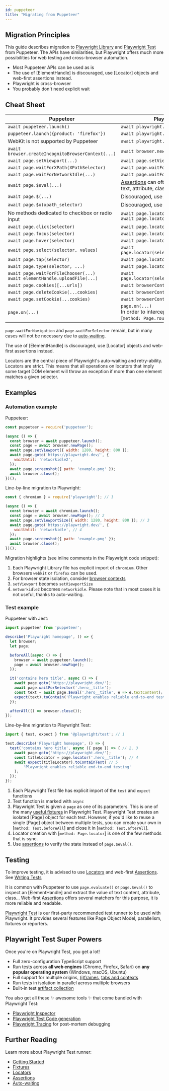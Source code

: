 ```yaml
---
id: puppeteer
title: "Migrating from Puppeteer"
---
```


## Migration Principles

This guide describes migration to [Playwright Library](./library) and [Playwright Test](./intro.md) from Puppeteer. The APIs have similarities, but Playwright offers much more possibilities for web testing and cross-browser automation.

- Most Puppeteer APIs can be used as is
- The use of [ElementHandle] is discouraged, use [Locator] objects and web-first assertions instead.
- Playwright is cross-browser
- You probably don't need explicit wait

## Cheat Sheet

| Puppeteer                                          | Playwright Library                          |
|----------------------------------------------------|---------------------------------------------|
| `await puppeteer.launch()`                         | `await playwright.chromium.launch()`        |
| `puppeteer.launch({product: 'firefox'})`           | `await playwright.firefox.launch()`         |
|  WebKit is not supported by Puppeteer              | `await playwright.webkit.launch()`          |
| `await browser.createIncognitoBrowserContext(...)` | `await browser.newContext(...)`             |
| `await page.setViewport(...)`                      | `await page.setViewportSize(...)`           |
| `await page.waitForXPath(XPathSelector)`           | `await page.waitForSelector(XPathSelector)` |
| `await page.waitForNetworkIdle(...)`               | `await page.waitForLoadState('networkidle')` |
| `await page.$eval(...)`                            | [Assertions](./test-assertions) can often be used instead to verify text, attribute, class... |
| `await page.$(...)`                                | Discouraged, use [Locators](./api/class-locator) instead |
| `await page.$x(xpath_selector)`                    | Discouraged, use [Locators](./api/class-locator) instead |
| No methods dedicated to checkbox or radio input    | `await page.locator(selector).check()`<br/>`await page.locator(selector).uncheck()` |
| `await page.click(selector)`                       | `await page.locator(selector).click()`      |
| `await page.focus(selector)`                       | `await page.locator(selector).focus()`      |
| `await page.hover(selector)`                       | `await page.locator(selector).hover()`      |
| `await page.select(selector, values)`              | `await page.locator(selector).selectOption(values)` |
| `await page.tap(selector)`                         | `await page.locator(selector).tap()`        |
| `await page.type(selector, ...)`                   | `await page.locator(selector).fill(...)` |
| `await page.waitForFileChooser(...)`<br/>`await elementHandle.uploadFile(...)` | `await page.locator(selector).setInputFiles(...)` |
| `await page.cookies([...urls])`                    | `await browserContext.cookies([urls])`      |
| `await page.deleteCookie(...cookies)`              | `await browserContext.clearCookies()`       |
| `await page.setCookie(...cookies)`                 | `await browserContext.addCookies(cookies)`  |
| `page.on(...)`                                     | `page.on(...)`<br/>In order to intercept and mutate requests, see [`method: Page.route`] |

`page.waitForNavigation` and `page.waitForSelector` remain, but in many cases will not be necessary due to [auto-waiting](./actionability).

The use of [ElementHandle] is discouraged, use [Locator] objects and web-first assertions instead.

Locators are the central piece of Playwright's auto-waiting and retry-ability. Locators are strict. This means that all operations on locators that imply some target DOM element will throw an exception if more than one element matches a given selector.

## Examples

### Automation example

Puppeteer:

```js
const puppeteer = require('puppeteer');

(async () => {
  const browser = await puppeteer.launch();
  const page = await browser.newPage();
  await page.setViewport({ width: 1280, height: 800 });
  await page.goto('https://playwright.dev/', {
    waitUntil: 'networkidle2',
  });
  await page.screenshot({ path: 'example.png' });
  await browser.close();
})();
```

Line-by-line migration to Playwright:

```js
const { chromium } = require('playwright'); // 1

(async () => {
  const browser = await chromium.launch();
  const page = await browser.newPage(); // 2
  await page.setViewportSize({ width: 1280, height: 800 }); // 3
  await page.goto('https://playwright.dev/', {
    waitUntil: 'networkidle', // 4
  });
  await page.screenshot({ path: 'example.png' });
  await browser.close();
})();
```

Migration highlights (see inline comments in the Playwright code snippet):

1. Each Playwright Library file has explicit import of `chromium`. Other browsers `webkit` or `firefox` can be used.
1. For browser state isolation, consider [browser contexts](./browser-contexts.md)
1. `setViewport` becomes `setViewportSize`
1. `networkidle2` becomes `networkidle`. Please note that in most cases it is not useful, thanks to auto-waiting.

### Test example

Puppeteer with Jest:

```js
import puppeteer from 'puppeteer';

describe('Playwright homepage', () => {
  let browser;
  let page;

  beforeAll(async () => {
    browser = await puppeteer.launch();
    page = await browser.newPage();
  });

  it('contains hero title', async () => {
    await page.goto('https://playwright.dev/');
    await page.waitForSelector('.hero__title');
    const text = await page.$eval('.hero__title', e => e.textContent);
    expect(text).toContain('Playwright enables reliable end-to-end testing'); // 5
  });

  afterAll(() => browser.close());
});
```
Line-by-line migration to Playwright Test:

```js
import { test, expect } from '@playwright/test'; // 1

test.describe('Playwright homepage', () => {
  test('contains hero title', async ({ page }) => { // 2, 3
    await page.goto('https://playwright.dev/');
    const titleLocator = page.locator('.hero__title'); // 4
    await expect(titleLocator).toContainText( // 5
        'Playwright enables reliable end-to-end testing'
    );
  });
});
```

1. Each Playwright Test file has explicit import of the `test` and `expect` functions
1. Test function is marked with `async`
1. Playwright Test is given a `page` as one of its parameters. This is one of the many [useful fixtures](./api/class-fixtures) in Playwright Test.
Playwright Test creates an isolated [Page] object for each test. However, if you'd like to reuse a single [Page] object between multiple tests, you can create your own in [`method: Test.beforeAll`] and close it in [`method: Test.afterAll`].
1. Locator creation with [`method: Page.locator`] is one of the few methods that is sync.
1. Use [assertions](./test-assertions) to verify the state instead of `page.$eval()`.

## Testing

To improve testing, it is advised to use [Locators](./api/class-locator) and web-first [Assertions](./test-assertions). See [Writing Tests](./writing-tests)

It is common with Puppeteer to use `page.evaluate()` or `page.$eval()` to inspect an [ElementHandle] and extract the value of text content, attribute, class... Web-first [Assertions](./test-assertions) offers several matchers for this purpose, it is more reliable and readable.

[Playwright Test](./intro.md) is our first-party recommended test runner to be used with Playwright. It provides several features like Page Object Model, parallelism, fixtures or reporters.

## Playwright Test Super Powers

Once you're on Playwright Test, you get a lot!

- Full zero-configuration TypeScript support
- Run tests across **all web engines** (Chrome, Firefox, Safari) on **any popular operating system** (Windows, macOS, Ubuntu)
- Full support for multiple origins, [(i)frames](./api/class-frame), [tabs and contexts](./pages)
- Run tests in isolation in parallel across multiple browsers
- Built-in test [artifact collection](./test-use-options.md#recording-options)

You also get all these ✨ awesome tools ✨ that come bundled with Playwright Test:
- [Playwright Inspector](./debug.md)
- [Playwright Test Code generation](./codegen-intro.md)
- [Playwright Tracing](./trace-viewer.md) for post-mortem debugging

## Further Reading

Learn more about Playwright Test runner:

- [Getting Started](./intro)
- [Fixtures](./test-fixtures)
- [Locators](./locators.md)
- [Assertions](./test-assertions)
- [Auto-waiting](./actionability)

